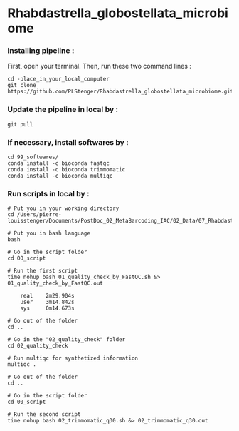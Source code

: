 # Rhabdastrella_globostellata_microbiome

### Installing pipeline :

First, open your terminal. Then, run these two command lines :

    cd -place_in_your_local_computer
    git clone https://github.com/PLStenger/Rhabdastrella_globostellata_microbiome.git

### Update the pipeline in local by :

    git pull
    
### If necessary, install softwares by :   

    cd 99_softwares/
    conda install -c bioconda fastqc
    conda install -c bioconda trimmomatic
    conda install -c bioconda multiqc

### Run scripts in local by :

    # Put you in your working directory
    cd /Users/pierre-louisstenger/Documents/PostDoc_02_MetaBarcoding_IAC/02_Data/07_Rhabdastrella_globostellata_microbiome/Rhabdastrella_globostellata_microbiome
    
    # Put you in bash language
    bash
    
    # Go in the script folder
    cd 00_script
    
    # Run the first script
    time nohup bash 01_quality_check_by_FastQC.sh &> 01_quality_check_by_FastQC.out
    
        real	2m29.904s
        user	3m14.842s
        sys	    0m14.673s
    
    # Go out of the folder
    cd ..
    
    # Go in the "02_quality_check" folder
    cd 02_quality_check
    
    # Run multiqc for synthetized information
    multiqc .
    
    # Go out of the folder
    cd ..
    
    # Go in the script folder
    cd 00_script

    # Run the second script
    time nohup bash 02_trimmomatic_q30.sh &> 02_trimmomatic_q30.out
